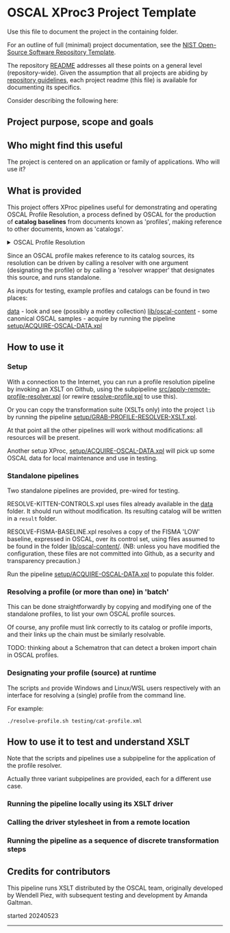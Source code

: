 # OSCAL XProc3 Project Template

Use this file to document the project in the containing folder.

For an outline of full (minimal) project documentation, see the [NIST Open-Source Software Repository Template](https://github.com/usnistgov/opensource-repo/blob/main/README.md).

The repository [README](../README.md) addresses all these points on a general level (repository-wide). Given the assumption that all projects are abiding by [repository guidelines](../CODE_OF_CONDUCT.md), each project readme (this file) is available for documenting its specifics.

Consider describing the following here:

## Project purpose, scope and goals

## Who might find this useful

The project is centered on an application or family of applications. Who will use it?

## What is provided

This project offers XProc pipelines useful for demonstrating and operating OSCAL Profile Resolution, a process defined by OSCAL for the production of **catalog baselines** from documents known as 'profiles', making reference to other documents, known as 'catalogs'.

<details><summary>OSCAL Profile Resolution</summary>

OSCAL profile resolution is defined normatively in a draft [specification and detailed description](https://pages.nist.gov/OSCAL/resources/concepts/processing/profile-resolution/) on the OSCAL web site, as part of the OSCAL specification.

OSCAL profiles and catalogs center around the concept of controls. Catalogs are collections of controls, and profiles are tailored selections of controls from catalogs.

In its most reduced form, a catalog might have controls A, B and C, and a profile selects A and B. To resolve this profile is to produce a catalog containing controls A and B. Control C for the catalog is considered to be out of scope for the catalog (the 'tailored baseline' or 'overlay') resulting from profile resolution. The profile does not contain the controls - it selects them. The controls, that is, are selected in the profile and *shown* in the resolved catalog, showing a subset of the original's controls.

Thus 'resolution' may be conceived of as a function that accepts profile and catalog inputs (in pseudo code)

```
resolve(profile, catalog) => catalog
```

which is eerily similar to a generalized transformation architecture

```
transform(stylesheet, document) => document
```

with an important caveat - a profile must designate its own catalog sources.\* (And there can be more than one.)

So

```
profile(catalog+) => resolve() => catalog
```

Where the result catalog represents the output of the resolution operation on the source profile (with its catalogs).

* While an OSCAL profile in principle could be resolved against any OSCAL catalog, not only those it designates, such behavior would be non-normative, and the process useful only for analysis and forensics, no longer meeting requirements for traceability.
</details>

Since an OSCAL profile makes reference to its catalog sources, its resolution can be driven by calling a resolver with one argument (designating the profile) or by calling a 'resolver wrapper' that designates this source, and runs standalone.

As inputs for testing, example profiles and catalogs can be found in two places:

[data](data) - look and see (possibly a motley collection)
[lib/oscal-content](lib/oscal-content) - some canonical OSCAL samples - acquire by running the pipeline [setup/ACQUIRE-OSCAL-DATA.xpl](setup/ACQUIRE-OSCAL-DATA.xpl)

## How to use it

### Setup

With a connection to the Internet, you can run a profile resolution pipeline by invoking an XSLT on Github, using the subpipeline [src/apply-remote-profile-resolver.xpl](src/apply-remote-profile-resolver.xpl) (or rewire [resolve-profile.xpl](resolve-profile.xpl) to use this).

Or you can copy the transformation suite (XSLTs only) into the project `lib` by running the pipeline [setup/GRAB-PROFILE-RESOLVER-XSLT.xpl](setup/GRAB-PROFILE-RESOLVER-XSLT.xpl).



At that point all the other pipelines will work without modifications: all resources will be present.

Another setup XProc, [setup/ACQUIRE-OSCAL-DATA.xpl](setup/ACQUIRE-OSCAL-DATA.xpl) will pick up some OSCAL data for local maintenance and use in testing.

### Standalone pipelines

Two standalone pipelines are provided, pre-wired for testing.

RESOLVE-KITTEN-CONTROLS.xpl uses files already available in the [data](data) folder. It should run without modification. Its resulting catalog will be written in a `result` folder.

RESOLVE-FISMA-BASELINE.xpl resolves a copy of the FISMA 'LOW' baseline, expressed in OSCAL, over its control set, using files assumed to be found in the folder [lib/oscal-content/](lib/oscal-content/). (NB: unless you have modified the configuration, these files are not committed into Github, as a security and transparency precaution.)

Run the pipeline [setup/ACQUIRE-OSCAL-DATA.xpl](setup/ACQUIRE-OSCAL-DATA.xpl) to populate this folder. 

### Resolving a profile (or more than one) in 'batch'

This can be done straightforwardly by copying and modifying one of the standalone profiles, to list your own OSCAL profile sources.

Of course, any profile must link correctly to its catalog or profile imports, and their links up the chain must be similarly resolvable.

TODO: thinking about a Schematron that can detect a broken import chain in OSCAL profiles.

### Designating your profile (source) at runtime

The scripts `` and `` provide Windows and Linux/WSL users respectively with an interface for resolving a (single) profile from the command line.

For example:

```
./resolve-profile.sh testing/cat-profile.xml
```

## How to use it to test and understand XSLT

Note that the scripts and pipelines use a subpipeline for the application of the profile resolver.

Actually three variant subpipelines are provided, each for a different use case.

### Running the pipeline locally using its XSLT driver

### Calling the driver stylesheet in from a remote location

### Running the pipeline as a sequence of discrete transformation steps


## Credits for contributors

This pipeline runs XSLT distributed by the OSCAL team, originally developed by Wendell Piez, with subsequent testing and development by Amanda Galtman.





started 20240523

---


